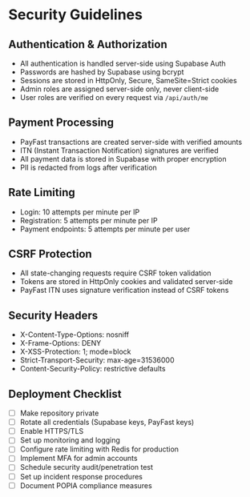 # Security Guidelines

## Authentication & Authorization

- All authentication is handled server-side using Supabase Auth
- Passwords are hashed by Supabase using bcrypt
- Sessions are stored in HttpOnly, Secure, SameSite=Strict cookies
- Admin roles are assigned server-side only, never client-side
- User roles are verified on every request via `/api/auth/me`

## Payment Processing

- PayFast transactions are created server-side with verified amounts
- ITN (Instant Transaction Notification) signatures are verified
- All payment data is stored in Supabase with proper encryption
- PII is redacted from logs after verification

## Rate Limiting

- Login: 10 attempts per minute per IP
- Registration: 5 attempts per minute per IP
- Payment endpoints: 5 attempts per minute per user

## CSRF Protection

- All state-changing requests require CSRF token validation
- Tokens are stored in HttpOnly cookies and validated server-side
- PayFast ITN uses signature verification instead of CSRF tokens

## Security Headers

- X-Content-Type-Options: nosniff
- X-Frame-Options: DENY
- X-XSS-Protection: 1; mode=block
- Strict-Transport-Security: max-age=31536000
- Content-Security-Policy: restrictive defaults

## Deployment Checklist

- [ ] Make repository private
- [ ] Rotate all credentials (Supabase keys, PayFast keys)
- [ ] Enable HTTPS/TLS
- [ ] Set up monitoring and logging
- [ ] Configure rate limiting with Redis for production
- [ ] Implement MFA for admin accounts
- [ ] Schedule security audit/penetration test
- [ ] Set up incident response procedures
- [ ] Document POPIA compliance measures
